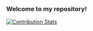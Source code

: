 ### Welcome to my repository!
[![Contribution Stats](https://github-contribution-stats.vercel.app/api/?username=jespeste)](https://github.com/LordDashMe/github-contribution-stats/)


<!--
**jespeste/jespeste** is a ✨ _special_ ✨ repository because its `README.md` (this file) appears on your GitHub profile.

Here are some ideas to get you started:

- 🔭 I’m currently working on ...
- 🌱 I’m currently learning ...
- 👯 I’m looking to collaborate on ...
- 🤔 I’m looking for help with ...
- 💬 Ask me about ...
- 📫 How to reach me: ...
- 😄 Pronouns: ...
- ⚡ Fun fact: ...
-->
